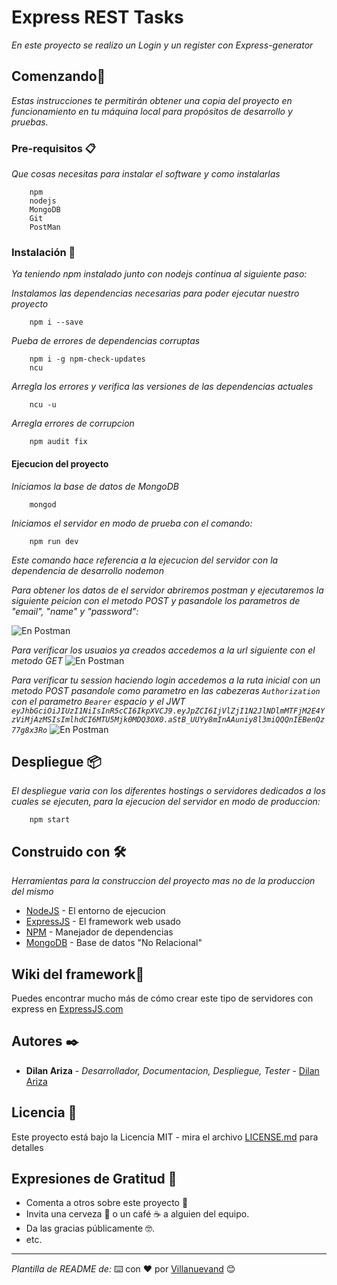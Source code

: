 # Express REST Tasks

_En este proyecto se realizo un Login y un register con Express-generator_

## Comenzando🚀

_Estas instrucciones te permitirán obtener una copia del proyecto en funcionamiento en tu máquina local para propósitos de desarrollo y pruebas._



### Pre-requisitos 📋

_Que cosas necesitas para instalar el software y como instalarlas_


```
    npm
    nodejs
    MongoDB
    Git
    PostMan
```

### Instalación 🔧

_Ya teniendo npm instalado junto con nodejs continua al siguiente paso:_

_Instalamos las dependencias necesarias para poder ejecutar nuestro proyecto_

```
    npm i --save
```

_Pueba de errores de dependencias corruptas_

```
    npm i -g npm-check-updates
    ncu
```

_Arregla los errores y verifica las versiones de las dependencias actuales_

```
    ncu -u
```

_Arregla errores de corrupcion_

```
    npm audit fix
```

#### Ejecucion del proyecto

_Iniciamos la base de datos de MongoDB_

```
    mongod
```

_Iniciamos el servidor en modo de prueba con el comando:_

```
    npm run dev
```


_Este comando hace referencia a la ejecucion del servidor con la dependencia de desarrollo nodemon_



_Para obtener los datos de el servidor abriremos postman y ejecutaremos la siguiente peicion con el metodo POST y pasandole los parametros de "email", "name" y "password":_

![En Postman](examples/imgs/CreateUserAndGetJWT.png)

_Para verificar los usuaios ya creados accedemos a la url siguiente con el metodo GET_
![En Postman](examples/imgs/GetAllUsers.png)

_Para verificar tu session haciendo login accedemos a la ruta inicial con un metodo POST pasandole como parametro en las cabezeras `Authorization` con el parametro `Bearer` espacio y el JWT `eyJhbGciOiJIUzI1NiIsInR5cCI6IkpXVCJ9.eyJpZCI6IjVlZjI1N2JlNDlmMTFjM2E4YzViMjAzMSIsImlhdCI6MTU5Mjk0MDQ3OX0.aStB_UUYy8mInAAuniy8l3miQQQnIEBenQz77g8x3Ro`_
![En Postman](examples/imgs/Login.png)


## Despliegue 📦

_El despliegue varia con los diferentes hostings o servidores dedicados a los cuales se ejecuten, para la ejecucion del servidor en modo de produccion:_

```
    npm start
```

## Construido con 🛠️

_Herramientas para la construccion del proyecto mas no de la produccion del mismo_

* [NodeJS](https://nodejs.org/en/docs/) - El entorno de ejecucion
* [ExpressJS](https://expressjs.com/) - El framework web usado
* [NPM](https://docs.npmjs.com/) - Manejador de dependencias
* [MongoDB](https://docs.mongodb.com/manual/) - Base de datos "No Relacional"

## Wiki del framework📖

Puedes encontrar mucho más de cómo crear este tipo de servidores con express en [ExpressJS.com](https://expressjs.com)


## Autores ✒️

* **Dilan Ariza** - *Desarrollador, Documentacion, Despliegue, Tester* - [Dilan Ariza](https://github.com/DilanAriza)


## Licencia 📄

Este proyecto está bajo la Licencia MIT - mira el archivo [LICENSE.md](LICENSE.md) para detalles

## Expresiones de Gratitud 🎁

* Comenta a otros sobre este proyecto 📢
* Invita una cerveza 🍺 o un café ☕ a alguien del equipo. 
* Da las gracias públicamente 🤓.
* etc.


---
_Plantilla de README de:_
⌨️ con ❤️ por [Villanuevand](https://github.com/Villanuevand) 😊